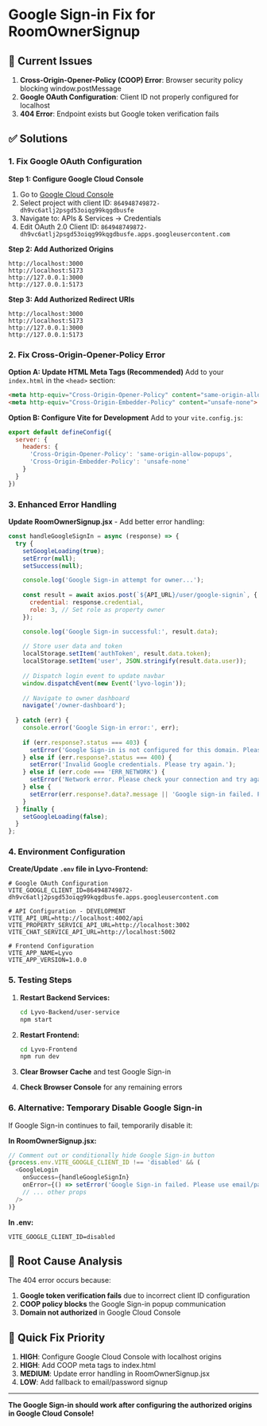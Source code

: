 # Google Sign-in Fix for RoomOwnerSignup

## 🚨 Current Issues
1. **Cross-Origin-Opener-Policy (COOP) Error**: Browser security policy blocking window.postMessage
2. **Google OAuth Configuration**: Client ID not properly configured for localhost
3. **404 Error**: Endpoint exists but Google token verification fails

## ✅ Solutions

### 1. Fix Google OAuth Configuration

**Step 1: Configure Google Cloud Console**
1. Go to [Google Cloud Console](https://console.cloud.google.com/)
2. Select project with client ID: `864948749872-dh9vc6atlj2psgd53oiqg99kqgdbusfe`
3. Navigate to: APIs & Services → Credentials
4. Edit OAuth 2.0 Client ID: `864948749872-dh9vc6atlj2psgd53oiqg99kqgdbusfe.apps.googleusercontent.com`

**Step 2: Add Authorized Origins**
```
http://localhost:3000
http://localhost:5173
http://127.0.0.1:3000
http://127.0.0.1:5173
```

**Step 3: Add Authorized Redirect URIs**
```
http://localhost:3000
http://localhost:5173
http://127.0.0.1:3000
http://127.0.0.1:5173
```

### 2. Fix Cross-Origin-Opener-Policy Error

**Option A: Update HTML Meta Tags (Recommended)**
Add to your `index.html` in the `<head>` section:
```html
<meta http-equiv="Cross-Origin-Opener-Policy" content="same-origin-allow-popups">
<meta http-equiv="Cross-Origin-Embedder-Policy" content="unsafe-none">
```

**Option B: Configure Vite for Development**
Add to your `vite.config.js`:
```javascript
export default defineConfig({
  server: {
    headers: {
      'Cross-Origin-Opener-Policy': 'same-origin-allow-popups',
      'Cross-Origin-Embedder-Policy': 'unsafe-none'
    }
  }
})
```

### 3. Enhanced Error Handling

**Update RoomOwnerSignup.jsx** - Add better error handling:
```javascript
const handleGoogleSignIn = async (response) => {
  try {
    setGoogleLoading(true);
    setError(null);
    setSuccess(null);

    console.log('Google Sign-in attempt for owner...');
    
    const result = await axios.post(`${API_URL}/user/google-signin`, {
      credential: response.credential,
      role: 3, // Set role as property owner
    });

    console.log('Google Sign-in successful:', result.data);
    
    // Store user data and token
    localStorage.setItem('authToken', result.data.token);
    localStorage.setItem('user', JSON.stringify(result.data.user));
    
    // Dispatch login event to update navbar
    window.dispatchEvent(new Event('lyvo-login'));
    
    // Navigate to owner dashboard
    navigate('/owner-dashboard');
    
  } catch (err) {
    console.error('Google Sign-in error:', err);
    
    if (err.response?.status === 403) {
      setError('Google Sign-in is not configured for this domain. Please use email/password signup.');
    } else if (err.response?.status === 400) {
      setError('Invalid Google credentials. Please try again.');
    } else if (err.code === 'ERR_NETWORK') {
      setError('Network error. Please check your connection and try again.');
    } else {
      setError(err.response?.data?.message || 'Google sign-in failed. Please try email/password signup.');
    }
  } finally {
    setGoogleLoading(false);
  }
};
```

### 4. Environment Configuration

**Create/Update `.env` file in Lyvo-Frontend:**
```env
# Google OAuth Configuration
VITE_GOOGLE_CLIENT_ID=864948749872-dh9vc6atlj2psgd53oiqg99kqgdbusfe.apps.googleusercontent.com

# API Configuration - DEVELOPMENT
VITE_API_URL=http://localhost:4002/api
VITE_PROPERTY_SERVICE_API_URL=http://localhost:3002
VITE_CHAT_SERVICE_API_URL=http://localhost:5002

# Frontend Configuration
VITE_APP_NAME=Lyvo
VITE_APP_VERSION=1.0.0
```

### 5. Testing Steps

1. **Restart Backend Services:**
   ```bash
   cd Lyvo-Backend/user-service
   npm start
   ```

2. **Restart Frontend:**
   ```bash
   cd Lyvo-Frontend
   npm run dev
   ```

3. **Clear Browser Cache** and test Google Sign-in

4. **Check Browser Console** for any remaining errors

### 6. Alternative: Temporary Disable Google Sign-in

If Google Sign-in continues to fail, temporarily disable it:

**In RoomOwnerSignup.jsx:**
```javascript
// Comment out or conditionally hide Google Sign-in button
{process.env.VITE_GOOGLE_CLIENT_ID !== 'disabled' && (
  <GoogleLogin
    onSuccess={handleGoogleSignIn}
    onError={() => setError('Google Sign-in failed. Please use email/password.')}
    // ... other props
  />
)}
```

**In .env:**
```env
VITE_GOOGLE_CLIENT_ID=disabled
```

## 🔧 Root Cause Analysis

The 404 error occurs because:
1. **Google token verification fails** due to incorrect client ID configuration
2. **COOP policy blocks** the Google Sign-in popup communication
3. **Domain not authorized** in Google Cloud Console

## 🚀 Quick Fix Priority

1. **HIGH**: Configure Google Cloud Console with localhost origins
2. **HIGH**: Add COOP meta tags to index.html
3. **MEDIUM**: Update error handling in RoomOwnerSignup.jsx
4. **LOW**: Add fallback to email/password signup

---

**The Google Sign-in should work after configuring the authorized origins in Google Cloud Console!**
